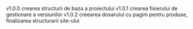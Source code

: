 v1.0.0 crearea structurii de baza a proiectului
v1.0.1 crearea fisierului de gestionare a versiunilor
v1.0.2 creearea dosarului cu pagini pentru produse, finalizarea structurarii site-ului